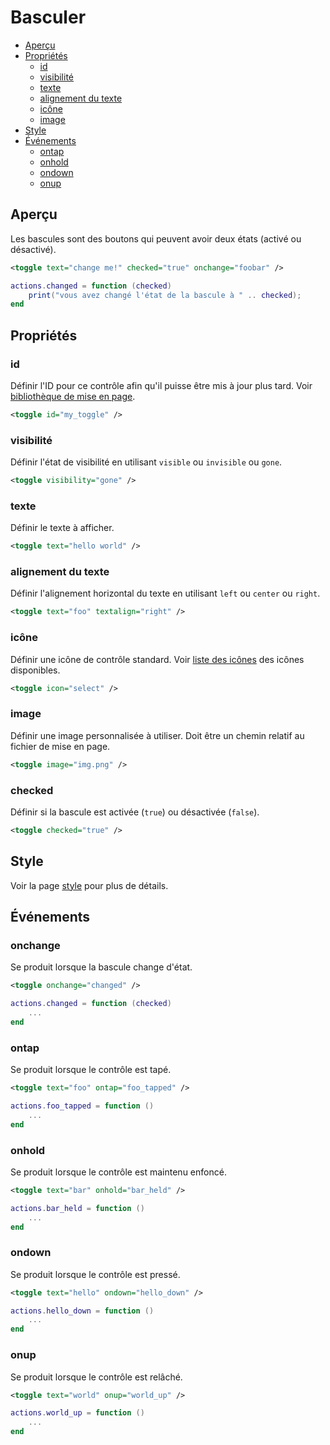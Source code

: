 ﻿# Basculer
* [Aperçu](#aperçu)
* [Propriétés](#propriétés)
	* [id](#id)
	* [visibilité](#visibilité)
	* [texte](#texte)
	* [alignement du texte](#alignement-du-texte)
	* [icône](#icône)
	* [image](#image)
* [Style](#style)
* [Événements](#événements)
	* [ontap](#ontap)
	* [onhold](#onhold)
	* [ondown](#ondown)
	* [onup](#onup)



## Aperçu
Les bascules sont des boutons qui peuvent avoir deux états (activé ou désactivé).

````xml
<toggle text="change me!" checked="true" onchange="foobar" />
````

````lua
actions.changed = function (checked)
    print("vous avez changé l'état de la bascule à " .. checked);
end
````



## Propriétés



### id
Définir l'ID pour ce contrôle afin qu'il puisse être mis à jour plus tard. Voir [bibliothèque de mise en page](../libs/layout.md#mise-à-jour).

````xml
<toggle id="my_toggle" />
````



### visibilité
Définir l'état de visibilité en utilisant ``visible`` ou ``invisible`` ou ``gone``.

````xml
<toggle visibility="gone" />
````



### texte
Définir le texte à afficher.

````xml
<toggle text="hello world" />
````



### alignement du texte
Définir l'alignement horizontal du texte en utilisant ``left`` ou ``center`` ou ``right``.

````xml
<toggle text="foo" textalign="right" />
````



### icône
Définir une icône de contrôle standard. Voir [liste des icônes](../res/icons.md) des icônes disponibles.

````xml
<toggle icon="select" />
````



### image
Définir une image personnalisée à utiliser. Doit être un chemin relatif au fichier de mise en page.

````xml
<toggle image="img.png" />
````



### checked
Définir si la bascule est activée (``true``) ou désactivée (``false``).

````xml
<toggle checked="true" />
````



## Style
Voir la page [style](../concepts/styling.md) pour plus de détails.



## Événements



### onchange
Se produit lorsque la bascule change d'état.

````xml
<toggle onchange="changed" />
````

````lua
actions.changed = function (checked)
    ...
end
````



### ontap
Se produit lorsque le contrôle est tapé.

````xml
<toggle text="foo" ontap="foo_tapped" />
````

````lua
actions.foo_tapped = function ()
    ...
end
````



### onhold
Se produit lorsque le contrôle est maintenu enfoncé.

````xml
<toggle text="bar" onhold="bar_held" />
````

````lua
actions.bar_held = function ()
    ...
end
````



### ondown
Se produit lorsque le contrôle est pressé.

````xml
<toggle text="hello" ondown="hello_down" />
````

````lua
actions.hello_down = function ()
    ...
end
````



### onup
Se produit lorsque le contrôle est relâché.

````xml
<toggle text="world" onup="world_up" />
````

````lua
actions.world_up = function ()
    ...
end
````


